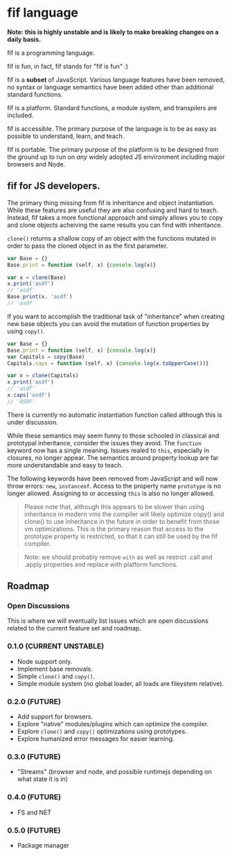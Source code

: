 # fif language

**Note: this is highly unstable and is likely to make breaking changes on a daily basis.**

fif is a programming language.

fif is fun, in fact, fif stands for "fif is fun" :)

fif is a **subset** of JavaScript. Various language features have been removed, no syntax or language semantics have been added other than additional standard functions.

fif is a platform. Standard functions, a module system, and transpilers are included.

fif is accessible. The primary purpose of the language is to be as easy as possible to understand, learn, and teach.

fif is portable. The primary purpose of the platform is to be designed from the ground up to run on *any* widely adopted JS environment including major browsers and Node.

## fif for JS developers.

The primary thing missing from fif is inheritance and object instantiation. While these features are useful they are also confusing and hard to teach. Instead, fif takes a more functional approach and simply allows you to copy and clone objects acheiving the same results you can find with inheritance.

`clone()` returns a shallow copy of an object with the functions mutated in order to pass the cloned object in as the first parameter.

```javascript
var Base = {}
Base.print = function (self, x) {console.log(x)}

var x = clone(Base)
x.print('asdf')
// 'asdf'
Base.print(x, 'asdf')
// 'asdf'
```

If you want to accomplish the traditional task of "inheritance" when creating new base objects you can avoid the mutation of function properties by using `copy()`.

```javascript
var Base = {}
Base.print = function (self, x) {console.log(x)}
var Capitals = copy(Base)
Capitals.caps = function (self, x) {console.log(x.toUpperCase())}

var x = clone(Capitals)
x.print('asdf')
// 'asdf'
x.caps('asdf')
// 'ASDF'
```

There is currently no automatic instantiation function called although this is under discussion.

While these semantics may seem funny to those schooled in classical and prototypal inheritance, consider the issues they avoid. The `function` keyword now has a single meaning. Issues realed to `this`, especially in closures, no longer appear. The semantics around property lookup are far more understandable and easy to teach.

The following keywords have been removed from JavaScript and will now throw errors: `new`, `instanceof`. Access to the property name `prototype` is no longer allowed. Assigning to or accessing `this` is also no longer allowed.

> Please note that, although this appears to be slower than using inheritance in modern vms the compiler will likely optimize copy() and clone() to use inheritance in the future in order to benefit from those vm optimizations. This is the primary reason that access to the prototype property is restricted, so that it can still be used by the fif compiler.

> Note: we should probably remove `with` as well as restrict .call and .apply properties and replace with platform functions.

## Roadmap

### Open Discussions

This is where we will eventually list Issues which are open discussions related to the current feature set and roadmap.

### 0.1.0 (CURRENT UNSTABLE)

* Node support only.
* Implement base removals.
* Simple `clone()` and `copy()`.
* Simple module system (no global loader, all loads are fileystem relative).

### 0.2.0 (FUTURE)

* Add support for browsers.
* Explore "native" modules/plugins which can optimize the compiler.
* Explore `clone()` and `copy()` optimizations using prototypes.
* Explore humanized error messages for easier learning.

### 0.3.0 (FUTURE)

* "Streams" (browser and node, and possible runtimejs depending on what state it is in)

### 0.4.0 (FUTURE)

* FS and NET

### 0.5.0 (FUTURE)

* Package manager
